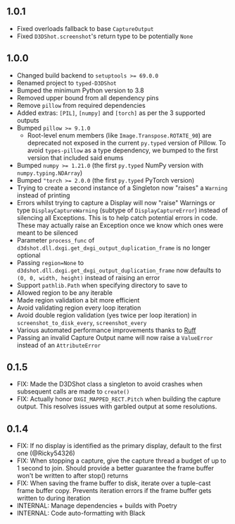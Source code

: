 ## 1.0.1

* Fixed overloads fallback to base `CaptureOutput`
* Fixed `D3DShot.screenshot`'s return type to be potentially `None`

## 1.0.0

* Changed build backend to `setuptools >= 69.0.0`
* Renamed project to `typed-D3DShot`
* Bumped the minimum Python version to 3.8
* Removed upper bound from all dependency pins
* Remove `pillow` from required dependencies
* Added extras: `[PIL]`, `[numpy]` and `[torch]` as per the 3 supported outputs
* Bumped `pillow >= 9.1.0`
  * Root-level enum members (like `Image.Transpose.ROTATE_90`) are deprecated not exposed in the current `py.typed` version of Pillow. To avoid `types-pillow` as a type dependency, we bumped to the first version that included said enums
* Bumped `numpy >= 1.21.0` (the first `py.typed` NumPy version with `numpy.typing.NDArray`)
* Bumped `"torch >= 2.0.0` (the first `py.typed` PyTorch version)
* Trying to create a second instance of a Singleton now "raises" a `Warning` instead of printing
* Errors whilst trying to capture a Display will now "raise" Warnings or type `DisplayCaptureWarning` (subtype of `DisplayCaptureError`) instead of silencing all Exceptions. This is to help catch potential errors in code. These may actually raise an Exception once we know which ones were meant to be silenced
* Parameter `process_func` of `d3dshot.dll.dxgi.get_dxgi_output_duplication_frame` is no longer optional
* Passing `region=None` to `d3dshot.dll.dxgi.get_dxgi_output_duplication_frame` now defaults to `(0, 0, width, height)` instead of raising an error
* Support `pathlib.Path` when specifying directory to save to
* Allowed region to be any iterable
* Made region validation a bit more efficient
* Avoid validating region every loop iteration
* Avoid double region validation (yes twice per loop iteration) in `screenshot_to_disk_every`, `screenshot_every`
* Various automated performance improvements thanks to [Ruff](https://github.com/astral-sh/ruff)
* Passing an invalid Capture Output name will now raise a `ValueError` instead of an `AttributeError`

## 0.1.5

* FIX: Made the D3DShot class a singleton to avoid crashes when subsequent calls are made to `create()`
* FIX: Actually honor `DXGI_MAPPED_RECT.Pitch` when building the capture output. This resolves issues with garbled output at some resolutions.

## 0.1.4

* FIX: If no display is identified as the primary display, default to the first one (@Ricky54326)
* FIX: When stopping a capture, give the capture thread a budget of up to 1 second to join. Should provide a better guarantee the frame buffer won't be written to after stop() returns
* FIX: When saving the frame buffer to disk, iterate over a tuple-cast frame buffer copy. Prevents iteration errors if the frame buffer gets written to during iteration
* INTERNAL: Manage dependencies + builds with Poetry
* INTERNAL: Code auto-formatting with Black
